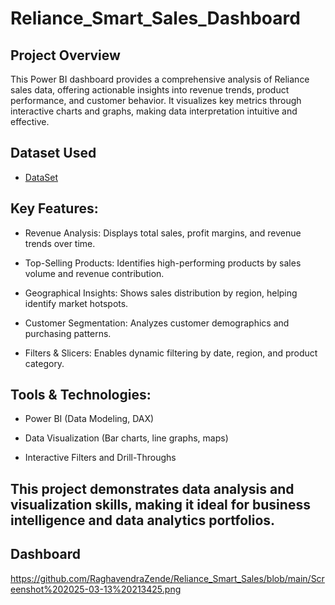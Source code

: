 # Reliance_Smart_Sales_Dashboard

## Project Overview
This Power BI dashboard provides a comprehensive analysis of Reliance sales data, offering actionable insights into revenue trends, product performance, and customer behavior. It visualizes key metrics through interactive charts and graphs, making data interpretation intuitive and effective.

## Dataset Used
- <a href="https://github.com/RaghavendraZende/Reliance_Smart_Sales/blob/main/New%20Reliance%20Sales%20Report.pbix">DataSet</a>

## Key Features:

 - Revenue Analysis: Displays total sales, profit margins, and revenue trends over time.

 - Top-Selling Products: Identifies high-performing products by sales volume and revenue contribution.

 - Geographical Insights: Shows sales distribution by region, helping identify market hotspots.

 - Customer Segmentation: Analyzes customer demographics and purchasing patterns.

 - Filters & Slicers: Enables dynamic filtering by date, region, and product category.

## Tools & Technologies:

- Power BI (Data Modeling, DAX)

- Data Visualization (Bar charts, line graphs, maps)

- Interactive Filters and Drill-Throughs

## This project demonstrates data analysis and visualization skills, making it ideal for business intelligence and data analytics portfolios.

## Dashboard
https://github.com/RaghavendraZende/Reliance_Smart_Sales/blob/main/Screenshot%202025-03-13%20213425.png

